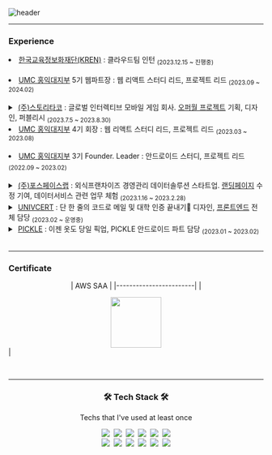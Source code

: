 ![header](https://capsule-render.vercel.app/api?type=soft&color=auto&height=150&section=header&text=안되면&nbsp;될&nbsp;때까지&nbsp;하는&nbsp;개발자&nbsp;윤강현입니다&fontSize=35&animation=twinkling)

<hr>

<h3> Experience </h3>

<li><a href = "https://kren.kr/main/index.html">한국교육정보화재단(KREN)</a> : 클라우드팀 인턴 <sub>(2023.12.15 ~ 진행중)</sub></li> <br>
<li> <a href = "https://github.com/HIUMC"> UMC 홍익대지부</a> 5기 웹파트장 : 웹 리액트 스터디 리드, 프로젝트 리드  <sub>(2023.09 ~ 2024.02)</sub> </li> <br>

<details hide> &nbsp;
<summary>
 &nbsp;<a href = "https://storytaco.com/">(주)스토리타코</a> : 글로벌 인터렉티브 모바일 게임 회사. <a href = "https://storyoffer.de/Home">오퍼월 프로젝트</a> 기획, 디자인, 퍼블리시 <sub>(2023.7.5 ~ 2023.8.30)</sub>
</summary>
  <img src="https://storytaco.com/common/img/layout/flogo.png"/>
</details>

<li> <a href = "https://github.com/HIUMC"> UMC 홍익대지부</a> 4기 회장 : 웹 리액트 스터디 리드, 프로젝트 리드  <sub>(2023.03 ~ 2023.08)</sub> </li> <br>
<li> <a href = "https://github.com/HIUMC"> UMC 홍익대지부</a> 3기 Founder. Leader : 안드로이드 스터디, 프로젝트 리드  <sub>(2022.09 ~ 2023.02)</sub> </li> <br>

<details hide> &nbsp;
<summary>
 &nbsp;<a href = "https://www.forspacelab.com/">(주)포스페이스랩</a> : 외식프랜차이즈 경영관리 데이터솔루션 스타트업. <a href = "https://www.datapuree.co/main_0001_01_dtpr.act">랜딩페이지</a> 수정 기여, 데이터서비스 관련 업무 체험 <sub>(2023.1.16 ~ 2023.2.28)</sub>
</summary>
  <img src="https://uploads-ssl.webflow.com/5f533da673406260269e6257/61221ead3ccadc628561825a_Frame%402x.png"/>
</details>
 
<details hide> &nbsp;
<summary>
 &nbsp;<a href = "https://fork-player-abb.notion.site/API-63617df354c042c39382d7f2d9a9bab9">UNIVCERT</a> : 단 한 줄의 코드로 메일 및 대학 인증 끝내기🔹 디자인, <a href = "https://univcert.com">프론트엔드</a> 전체 담당 <sub>(2023.02 ~ 운영중)  </sub> 
</summary>
  <img src="https://univcert.com/static/media/UNIVCERT.e743fea98aa3c8b8ec8fdb01ae2d5634.svg"/>
</details>
 
<details hide> &nbsp;
<summary>
 &nbsp;<a href = "https://pickle60.notion.site/PICKLE-bca7c69d62a84714b342dc2e148102fb">PICKLE</a> : 이젠 옷도 당일 픽업, PICKLE 안드로이드 파트 담당 <sub>(2023.01 ~ 2023.02)  </sub> 
</summary>
  <img src="https://pickle60.notion.site/image/https%3A%2F%2Fs3-us-west-2.amazonaws.com%2Fsecure.notion-static.com%2Ffb18b5fe-8920-4ca3-b888-fc0121b7b931%2F%25EB%25A1%259C%25EA%25B3%25A01.png?table=block&id=bca7c69d-62a8-4714-b342-dc2e148102fb&spaceId=5d153a95-aadb-4e34-9e0a-d86ff3b2c1e7&width=250&userId=&cache=v2"/>
</details>

<br>
<hr>

<h3> Certificate </h3>

<p align="center">
| AWS SAA |
|------------------------|
| <div style="text-align: center;">  <a href="https://www.credly.com/badges/77ba08f0-7837-4304-bc95-233dba4318c9/public_url"><img src="https://images.credly.com/size/220x220/images/0e284c3f-5164-4b21-8660-0d84737941bc/image.png" width="100"></a></div> |
</p>
<br>
<hr>

<h3 align="center">🛠 Tech Stack 🛠</h3>

<p align="center"> Techs that I've used at least once </p>

<p align="center">
  <img src="https://img.shields.io/badge/Python-3766AB?style=flat-square&logo=Python&logoColor=white"/>&nbsp 
  <img src="https://img.shields.io/badge/C++-00599C?style=flat-square&logo=C%2B%2B&logoColor=white"/>&nbsp 
  <img src="https://img.shields.io/badge/C-A8B9CC?style=flat-square&logo=C&logoColor=white"/>&nbsp 
  <img src="https://img.shields.io/badge/Javascript-ffb13b?style=flat-square&logo=javascript&logoColor=white"/>&nbsp 
  <img src="https://img.shields.io/badge/css-1572B6?style=flat-square&logo=css3&logoColor=white"/>&nbsp 
  <img src="https://img.shields.io/badge/HTML-E34F26?style=flat-square&logo=HTML5&logoColor=white"/>
  <br>
  <img src="https://img.shields.io/badge/github-181717?style=flat-square&logo=github&logoColor=white"/>&nbsp 
  <img src="https://img.shields.io/badge/Android-3DDC84?style=flat-square&logo=Android&logoColor=white"/>&nbsp 
  <img src="https://img.shields.io/badge/react-61DAFB?style=flat-square&logo=react&logoColor=black"/>&nbsp 
  <img src="https://img.shields.io/badge/Git-F05032?style=flat-square&logo=Git&logoColor=white"/>&nbsp 
  <img src="https://img.shields.io/badge/Mysql-E6B91E?style=flat-square&logo=MySql&logoColor=white"/>&nbsp
  <img src="https://img.shields.io/badge/Vue-4FC08D?style=flat-square&logo=vuedotjs&logoColor=white"/>
</p>




